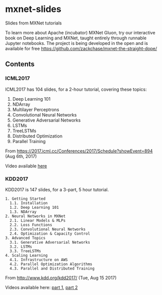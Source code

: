 # mxnet-slides
Slides from MXNet tutorials

To learn more about Apache (incubator) MXNet Gluon, try our interactive book on Deep Learning and MXNet, taught entirely through runnable Jupyter notebooks. The project is being developed in the open and is available for free
https://github.com/zackchase/mxnet-the-straight-dope/

## Contents

### ICML2017
ICML2017 has 104 slides, for a 2-hour tutorial, covering these topics:

1. Deep Learning 101
2. NDArray
3. Multilayer Perceptrons
4. Convolutional Neural Networks
5. Generative Adversarial Networks
6. LSTMs
7. TreeLSTMs
8. Distributed Optimization
9. Parallel Training

From https://2017.icml.cc/Conferences/2017/Schedule?showEvent=894  (Aug 6th, 2017)

Video available [here](https://vimeo.com/240775436)

### KDD2017

KDD2017 is 147 slides, for a 3-part, 5 hour tutorial.

```
1. Getting Started
  1.1. Installation
  1.2. Deep Learning 101
  1.3. NDArray
2. Neural Networks in MXNet
  2.1. Linear Models & MLPs
  2.2. Loss Functions
  2.3. Convolutional Neural Networks
  2.4. Optimization & Capacity Control
3. Advanced Topics
  3.1. Generative Adversarial Networks
  3.2. LSTMs
  3.3. TreeLSTMs
4. Scaling Learning
  4.1. Infrastructure on AWS
  4.2. Parallel Optimization Algorithms
  4.3. Parallel and Distributed Training
```
 
From http://www.kdd.org/kdd2017/  (Tue, Aug 15 2017)

Videos available here: [part 1](https://www.youtube.com/watch?v=rLT0woA7rWU), [part 2](https://www.youtube.com/watch?v=u5C2Ibwvi7E)
